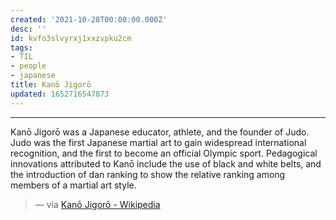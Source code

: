 ```yaml
---
created: '2021-10-28T00:00:00.000Z'
desc: ''
id: kvfo3slvyrxj1xxzvpku2cm
tags:
- TIL
- people
- japanese
title: Kanō Jigorō
updated: 1652716547873
---
```

   
   
---   
   
Kanō Jigorō was a Japanese educator, athlete, and the founder of Judo. Judo was the first Japanese martial art to gain widespread international recognition, and the first to become an official Olympic sport. Pedagogical innovations attributed to Kanō include the use of black and white belts, and the introduction of dan ranking to show the relative ranking among members of a martial art style.   
   
> — via [Kanō Jigorō - Wikipedia](https://en.wikipedia.org/wiki/Kan%C5%8D_Jigor%C5%8D)